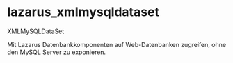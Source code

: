 # lazarus_xmlmysqldataset
XMLMySQLDataSet

Mit Lazarus Datenbankkomponenten auf Web-Datenbanken zugreifen, ohne den MySQL Server zu exponieren.
